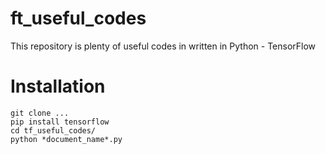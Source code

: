 # ft_useful_codes
This repository is plenty of useful codes in written in Python - TensorFlow

# Installation
```
git clone ...
pip install tensorflow
cd tf_useful_codes/
python *document_name*.py
```
